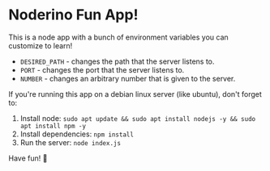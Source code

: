 # Noderino Fun App!

This is a node app with a bunch of environment variables you can customize to learn!

- `DESIRED_PATH` - changes the path that the server listens to. 
- `PORT` - changes the port that the server listens to.
- `NUMBER` - changes an arbitrary number that is given to the server.

If you're running this app on a debian linux server (like ubuntu), don't forget to:
1. Install node:
`sudo apt update && sudo apt install nodejs -y && sudo apt install npm -y`
2. Install dependencies:
`npm install`
3. Run the server:
`node index.js`

Have fun! :rocket:
